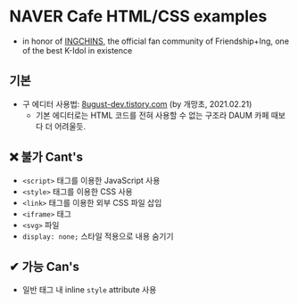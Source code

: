 # NAVER Cafe HTML/CSS examples
- in honor of [INGCHINS](https://cafe.naver.com/ingsfriends), the official fan community of Friendship+Ing, one of the best K-Idol in existence

## 기본
- 구 에디터 사용법: [8ugust-dev.tistory.com](https://k66google.tistory.com/706) \(by 개망초, 2021.02.21\)
    - 기본 에디터로는 HTML 코드를 전혀 사용할 수 없는 구조라 DAUM 카페 때보다 더 어려울듯.

## ❌ 불가 Cant's
- `<script>` 태그를 이용한 JavaScript 사용
- `<style>` 태그를 이용한 CSS 사용
- `<link>` 태그를 이용한 외부 CSS 파일 삽입
- `<iframe>` 태그
- `<svg>` 파일
- `display: none;` 스타일 적용으로 내용 숨기기

## ✔ 가능 Can's
- 일반 태그 내 inline `style` attribute 사용
